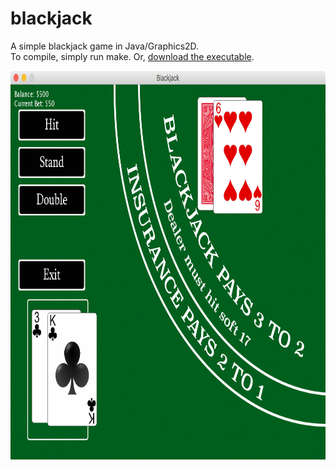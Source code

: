 # blackjack
A simple blackjack game in Java/Graphics2D.<br>
To compile, simply run make. Or, 
<a href="https://mega.nz/#!NRskmZpL!EWvPFLckRaWAc6DpleuIzHXnHea09w2mPbWT4Gl0l6A">
	download the executable</a>.

<img src="screenshot.jpg" width="800" height="622" />
